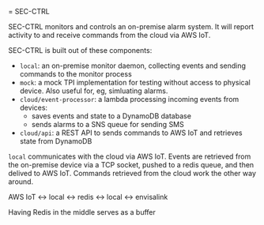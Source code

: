 = SEC-CTRL

SEC-CTRL monitors and controls an on-premise alarm system.  It will report activity to and receive
commands from the cloud via AWS IoT.


SEC-CTRL is built out of these components:
 * `local`: an on-premise monitor daemon, collecting events and sending commands to the monitor process
 * `mock`: a mock TPI implementation for testing without access to physical device. Also useful for, eg, simluating alarms.
 * `cloud/event-processor`: a lambda processing incoming events from devices:
    * saves events and state to a DynamoDB database
    * sends alarms to a SNS queue for sending SMS
 * `cloud/api`: a REST API to sends commands to AWS IoT and retrieves state from DynamoDB

`local` communicates with the cloud via AWS IoT.  Events are retrieved from the on-premise device
via a TCP socket, pushed to a redis queue, and then delived to AWS IoT. Commands retrieved from the
cloud work the other way around.

AWS IoT <-> local <-> redis <-> local <-> envisalink

Having Redis in the middle serves as a buffer
